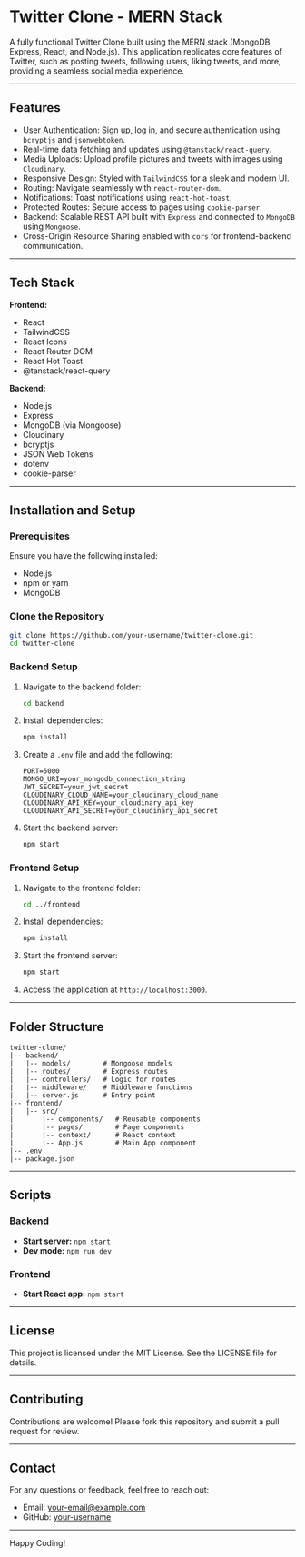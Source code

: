 # Twitter Clone - MERN Stack

A fully functional Twitter Clone built using the MERN stack (MongoDB, Express, React, and Node.js). This application replicates core features of Twitter, such as posting tweets, following users, liking tweets, and more, providing a seamless social media experience.

---

## Features

- User Authentication: Sign up, log in, and secure authentication using `bcryptjs` and `jsonwebtoken`.
- Real-time data fetching and updates using `@tanstack/react-query`.
- Media Uploads: Upload profile pictures and tweets with images using `Cloudinary`.
- Responsive Design: Styled with `TailwindCSS` for a sleek and modern UI.
- Routing: Navigate seamlessly with `react-router-dom`.
- Notifications: Toast notifications using `react-hot-toast`.
- Protected Routes: Secure access to pages using `cookie-parser`.
- Backend: Scalable REST API built with `Express` and connected to `MongoDB` using `Mongoose`.
- Cross-Origin Resource Sharing enabled with `cors` for frontend-backend communication.

---

## Tech Stack

**Frontend:**
- React
- TailwindCSS
- React Icons
- React Router DOM
- React Hot Toast
- @tanstack/react-query

**Backend:**
- Node.js
- Express
- MongoDB (via Mongoose)
- Cloudinary
- bcryptjs
- JSON Web Tokens
- dotenv
- cookie-parser

---

## Installation and Setup

### Prerequisites
Ensure you have the following installed:
- Node.js
- npm or yarn
- MongoDB

### Clone the Repository
```bash
git clone https://github.com/your-username/twitter-clone.git
cd twitter-clone
```

### Backend Setup
1. Navigate to the backend folder:
   ```bash
   cd backend
   ```

2. Install dependencies:
   ```bash
   npm install
   ```

3. Create a `.env` file and add the following:
   ```env
   PORT=5000
   MONGO_URI=your_mongodb_connection_string
   JWT_SECRET=your_jwt_secret
   CLOUDINARY_CLOUD_NAME=your_cloudinary_cloud_name
   CLOUDINARY_API_KEY=your_cloudinary_api_key
   CLOUDINARY_API_SECRET=your_cloudinary_api_secret
   ```

4. Start the backend server:
   ```bash
   npm start
   ```

### Frontend Setup
1. Navigate to the frontend folder:
   ```bash
   cd ../frontend
   ```

2. Install dependencies:
   ```bash
   npm install
   ```

3. Start the frontend server:
   ```bash
   npm start
   ```

4. Access the application at `http://localhost:3000`.

---

## Folder Structure
```plaintext
twitter-clone/
|-- backend/
|   |-- models/        # Mongoose models
|   |-- routes/        # Express routes
|   |-- controllers/   # Logic for routes
|   |-- middleware/    # Middleware functions
|   |-- server.js      # Entry point
|-- frontend/
|   |-- src/
|       |-- components/   # Reusable components
|       |-- pages/        # Page components
|       |-- context/      # React context
|       |-- App.js        # Main App component
|-- .env
|-- package.json
```

---

## Scripts

### Backend
- **Start server:** `npm start`
- **Dev mode:** `npm run dev`

### Frontend
- **Start React app:** `npm start`

---

## License
This project is licensed under the MIT License. See the LICENSE file for details.

---

## Contributing
Contributions are welcome! Please fork this repository and submit a pull request for review.

---

## Contact
For any questions or feedback, feel free to reach out:
- Email: your-email@example.com
- GitHub: [your-username](https://github.com/your-username)

---

Happy Coding!
